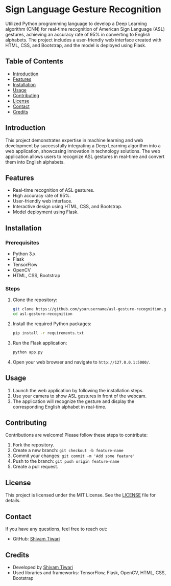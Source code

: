 # Sign Language Gesture Recognition

Utilized Python programming language to develop a Deep Learning algorithm (CNN) for real-time recognition of American Sign Language (ASL) gestures, achieving an accuracy rate of 95% in converting to English alphabets. The project includes a user-friendly web interface created with HTML, CSS, and Bootstrap, and the model is deployed using Flask.

## Table of Contents

- [Introduction](#introduction)
- [Features](#features)
- [Installation](#installation)
- [Usage](#usage)
- [Contributing](#contributing)
- [License](#license)
- [Contact](#contact)
- [Credits](#credits)

## Introduction

This project demonstrates expertise in machine learning and web development by successfully integrating a Deep Learning algorithm into a web application, showcasing innovation in technology solutions. The web application allows users to recognize ASL gestures in real-time and convert them into English alphabets.

## Features

- Real-time recognition of ASL gestures.
- High accuracy rate of 95%.
- User-friendly web interface.
- Interactive design using HTML, CSS, and Bootstrap.
- Model deployment using Flask.

## Installation

### Prerequisites

- Python 3.x
- Flask
- TensorFlow
- OpenCV
- HTML, CSS, Bootstrap

### Steps

1. Clone the repository:
    ```bash
    git clone https://github.com/yourusername/asl-gesture-recognition.git
    cd asl-gesture-recognition
    ```

2. Install the required Python packages:
    ```bash
    pip install -r requirements.txt
    ```

3. Run the Flask application:
    ```bash
    python app.py
    ```

4. Open your web browser and navigate to `http://127.0.0.1:5000/`.

## Usage

1. Launch the web application by following the installation steps.
2. Use your camera to show ASL gestures in front of the webcam.
3. The application will recognize the gesture and display the corresponding English alphabet in real-time.

## Contributing

Contributions are welcome! Please follow these steps to contribute:

1. Fork the repository.
2. Create a new branch: `git checkout -b feature-name`
3. Commit your changes: `git commit -m 'Add some feature'`
4. Push to the branch: `git push origin feature-name`
5. Create a pull request.

## License

This project is licensed under the MIT License. See the [LICENSE](LICENSE) file for details.

## Contact

If you have any questions, feel free to reach out:

- GitHub: [Shivam Tiwari](https://github.com/shivamtiwari270503)

## Credits

- Developed by [Shivam Tiwari](https://github.com/shivamtiwari270503)
- Used libraries and frameworks: TensorFlow, Flask, OpenCV, HTML, CSS, Bootstrap

